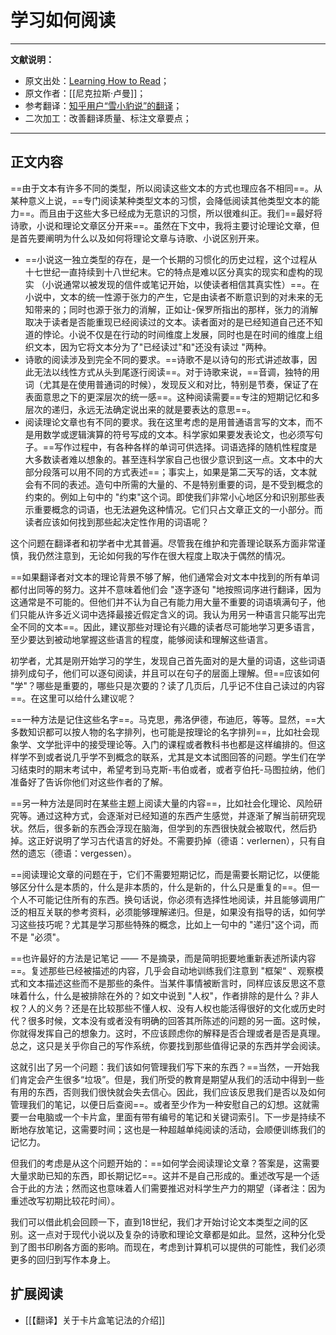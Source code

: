 # 学习如何阅读

---
 **文献说明：**

- 原文出处：[Learning How to Read](https://luhmann.surge.sh/learning-how-to-read)；
- 原文作者：[[尼克拉斯·卢曼]]；
- 参考翻译：[知乎用户“雪小豹说”的翻译](https://zhuanlan.zhihu.com/p/187561965)；
- 二次加工：改善翻译质量、标注文章要点；

---

## 正文内容

==由于文本有许多不同的类型，所以阅读这些文本的方式也理应各不相同==。从某种意义上说，==专门阅读某种类型文本的习惯，会降低阅读其他类型文本的能力==。而且由于这些大多已经成为无意识的习惯，所以很难纠正。我们==最好将诗歌，小说和理论文章区分开来==。虽然在下文中，我将主要讨论理论文章，但是首先要阐明为什么以及如何将理论文章与诗歌、小说区别开来。

- ==小说这一独立类型的存在，是一个长期的习惯化的历史过程，这个过程从十七世纪一直持续到十八世纪末。它的特点是难以区分真实的现实和虚构的现实 （小说通常以被发现的信件或笔记开始，以使读者相信其真实性）==。在小说中，文本的统一性源于张力的产生，它是由读者不断意识到的对未来的无知带来的；同时也源于张力的消解，正如让-保罗所指出的那样，张力的消解取决于读者是否能重现已经阅读过的文本。读者面对的是已经知道自己还不知道的悖论。小说不仅是在行动的时间维度上发展，同时也是在时间的维度上组织文本，因为它将文本分为了"已经读过"和"还没有读过 "两种。
- 诗歌的阅读涉及到完全不同的要求。==诗歌不是以诗句的形式讲述故事，因此无法以线性方式从头到尾逐行阅读==。对于诗歌来说，==音调，独特的用词（尤其是在使用普通词的时候），发现反义和对比，特别是节奏，保证了在表面意思之下的更深层次的统一感==。这种阅读需要==专注的短期记忆和多层次的递归，永远无法确定说出来的就是要表达的意思==。
- 阅读理论文章也有不同的要求。我在这里考虑的是用普通语言写的文本，而不是用数学或逻辑演算的符号写成的文本。科学家如果要发表论文，也必须写句子。==写作过程中，有各种各样的单词可供选择。词语选择的随机性程度是大多数读者难以想象的。甚至连科学家自己也很少意识到这一点。文本中的大部分段落可以用不同的方式表述==；事实上，如果是第二天写的话，文本就会有不同的表述。造句中所需的大量的、不是特别重要的词，是不受到概念的约束的。例如上句中的 "约束"这个词。即使我们非常小心地区分和识别那些表示重要概念的词语，也无法避免这种情况。它们只占文章正文的一小部分。而读者应该如何找到那些起决定性作用的词语呢？

这个问题在翻译者和初学者中尤其普遍。尽管我在维护和完善理论联系方面非常谨慎，我仍然注意到，无论如何我的写作在很大程度上取决于偶然的情况。

==如果翻译者对文本的理论背景不够了解，他们通常会对文本中找到的所有单词都付出同等的努力。这并不意味着他们会 "逐字逐句 "地按照词序进行翻译，因为这通常是不可能的。但他们并不认为自己有能力用大量不重要的词语填满句子，他们只能从许多近义词中选择最接近假定含义的词。我认为用另一种语言只能写出完全不同的文本==。因此，建议那些对理论有兴趣的读者尽可能地学习更多语言，至少要达到被动地掌握这些语言的程度，能够阅读和理解这些语言。

初学者，尤其是刚开始学习的学生，发现自己首先面对的是大量的词语，这些词语排列成句子，他们可以逐句阅读，并且可以在句子的层面上理解。但==应该如何 "学"？哪些是重要的，哪些只是次要的？读了几页后，几乎记不住自己读过的内容==。在这里可以给什么建议呢？

==一种方法是记住这些名字==。马克思，弗洛伊德，布迪厄，等等。显然，==大多数知识都可以按人物的名字排列，也可能是按理论的名字排列==，比如社会现象学、文学批评中的接受理论等。入门的课程或者教科书也都是这样编排的。但这样学不到或者说几乎学不到概念的联系，尤其是文本试图回答的问题。学生们在学习结束时的期末考试中，希望考到马克斯-韦伯或者，或者亨伯托-马图拉纳，他们准备好了告诉你他们对这些作者的了解。

==另一种方法是同时在某些主题上阅读大量的内容==，比如社会化理论、风险研究等。通过这种方式，会逐渐对已经知道的东西产生感觉，并逐渐了解当前研究现状。然后，很多新的东西会浮现在脑海，但学到的东西很快就会被取代，然后扔掉。这正好说明了学习古代语言的好处。不需要扔掉（德语：verlernen），只有自然的遗忘（德语：vergessen）。

==阅读理论文章的问题在于，它们不需要短期记忆，而是需要长期记忆，以便能够区分什么是本质的，什么是非本质的，什么是新的，什么只是重复的==。但一个人不可能记住所有的东西。换句话说，你必须有选择性地阅读，并且能够调用广泛的相互关联的参考资料，必须能够理解递归。但是，如果没有指导的话，如何学习这些技巧呢？尤其是学习那些特殊的概念，比如上一句中的 "递归"这个词，而不是 "必须"。

==也许最好的方法是记笔记 —— 不是摘录，而是简明扼要地重新表述所读内容==。复述那些已经被描述的内容，几乎会自动地训练我们注意到 "框架“ 、观察模式和文本描述这些而不是那些的条件。当某件事情被断言时，同样应该反思这不意味着什么，什么是被排除在外的？如文中说到 "人权"，作者排除的是什么？非人权？人的义务？还是在比较那些不懂人权、没有人权也能活得很好的文化或历史时代？很多时候，文本没有或者没有明确的回答其所陈述的问题的另一面。这时候，你就得发挥自己的想象力。这时，不应该顾虑你的解释是否合理或者是否是真理。总之，这只是关乎你自己的写作系统，你要找到那些值得记录的东西并学会阅读。

这就引出了另一个问题：我们该如何管理我们写下来的东西？==当然，一开始我们肯定会产生很多“垃圾”。但是，我们所受的教育是期望从我们的活动中得到一些有用的东西，否则我们很快就会失去信心。因此，我们应该反思我们是否以及如何管理我们的笔记，以便日后查阅==。或者至少作为一种安慰自己的幻想。这就需要一台电脑或一个卡片盒，里面有带有编号的笔记和关键词索引。下一步是持续不断地存放笔记，这需要时间；这也是一种超越单纯阅读的活动，会顺便训练我们的记忆力。

但我们的考虑是从这个问题开始的：==如何学会阅读理论文章？答案是，这需要大量求助已知的东西，即长期记忆==。这并不是自己形成的。重述改写是一个适合于此的方法；然而这也意味着人们需要推迟对科学生产力的期望（译者注：因为重述改写初期比较花时间）。

我们可以借此机会回顾一下，直到18世纪，我们才开始讨论文本类型之间的区别。这一点对于现代小说以及复杂的诗歌和理论文章都是如此。显然，这种分化受到了图书印刷各方面的影响。而现在，考虑到计算机可以提供的可能性，我们必须更多的回归到写作本身上。

## 扩展阅读

- [[【翻译】关于卡片盒笔记法的介绍]]
